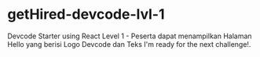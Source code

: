 # getHired-devcode-lvl-1
Devcode Starter using React Level 1 - Peserta dapat menampilkan Halaman Hello yang berisi Logo Devcode dan Teks I'm ready for the next challenge!.

